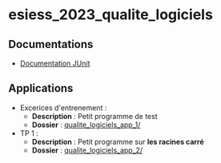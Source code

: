 # esiess_2023_qualite_logiciels

## Documentations

- [Documentation JUnit](Doc_JUnit.md)

## Applications

- Excerices d'entrenement :
	- **Description** : Petit programme de test
	- **Dossier** : [qualite_logiciels_app_1/](/qualite_logiciels_app_1/)
- TP 1 : 
	- **Description** : Petit programme sur **les racines carré**
	- **Dossier** : [qualite_logiciels_app_2/](/qualite_logiciels_app_2/)
